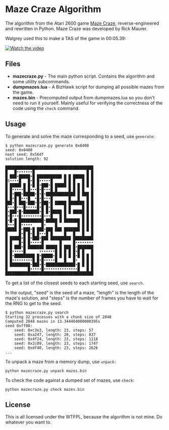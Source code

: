 # Maze Craze Algorithm

The algorithm from the Atari 2600 game [Maze Craze](https://en.wikipedia.org/wiki/Maze_Craze),
reverse-engineered and rewritten in Python. Maze Craze was developed by Rick Maurer.

Walgrey used this to make a TAS of the game in 00:05.39:

[![Watch the video](https://img.youtube.com/vi/BYTQkU5iqGg/hqdefault.jpg)](https://youtu.be/BYTQkU5iqGg)

## Files

* **mazecraze.py** - The main python script. Contains the algorithm and some utility subcommands.
* **dumpmazes.lua** - A BizHawk script for dumping all possible mazes from the game.
* **mazes.bin** - Precomputed output from dumpmazes.lua so you don't need to run it yourself.
  Mainly useful for verifying the correctness of the code using the `check` command.

## Usage

To generate and solve the maze corresponding to a seed, use `generate`:

    $ python mazecraze.py generate 0x0400
    seed: 0x0400
    next seed: 0x56df
    solution length: 92

    ███████████████████████████████████████
    █   █•••••••█                       █ █
    █ ███•█████•█ ███████████ █ █ █████ █ █
    █S••••█   █•█ █•••••█     █ █ █   █ █ █
    █ █████ █ █•█ █•███•█ █████ █ █ █ █ █ █
    █ █•••••█ █•••█•█•••█ █     █ █ █ █   █
    █ █•███•█████•█•█•█████████████ █ ███ █
    █ █•█ █•••█  •█•█•••█       █   █   █ █
    ███•█ ███•███•█•███•█ █████ ███████ █ █
    █•••█•••█•••••█•█ █•█     █ █     █ █ █
    █•███•█•███████•█ █•█████ █ █ █████ █ █
    █•█•••█•••••••••█•••█   █ █       █ █ █
    █•█•█ ███████████•█████ █ ███████ █ █ █
    █•••█ █•••••    █•    █         █ █ █ █
    █████ █•███•█ ███•███ ███ ███████ █ █ █
    █     █•█ █•█ █•••█ █     █   █   █   █
    █ █████•█ █•███•███ █████████ █████████
    █ █   █•█ █•••••█       █     █••••••••
    █ █ ███•█ ███████ █████ █ ███ █•███████
    █ █•••••█      •••••••█ █ █ █ █•█ █   █
    █ █•█████████ █•█████•█ █ █ █ █•█ █ █ █
    █ █•••••••••█ █•█•••••█   █   █•  █ █ █
    █ █████████•███•█•█████████████•█ █ █ █
    █         █•••••█•••••••••••••••█   █ █
    ███████████████████████████████████████

To get a list of the closest seeds to each starting seed, use `search`.

In the output, "seed" is the seed of a maze, "length" is the length of the maze's solution, and
"steps" is the number of frames you have to wait for the RNG to get to the seed.

    $ python mazecraze.py search
    Starting 32 processes with a chunk size of 2048
    Computed 2048 mazes in 13.344404000000395s
    seed 0xff00:
        seed: 0xc3e3, length: 23, steps: 57
        seed: 0xa247, length: 20, steps: 837
        seed: 0x4f24, length: 23, steps: 1118
        seed: 0x2c09, length: 23, steps: 1747
        seed: 0xdf40, length: 23, steps: 2626
    ...

To unpack a maze from a memory dump, use `unpack`:

    python mazecraze.py unpack mazes.bin

To check the code against a dumped set of mazes, use `check`:

    python mazecraze.py check mazes.bin

## License

This is all licensed under the WTFPL, because the algorithm is not mine. Do whatever you want to.
